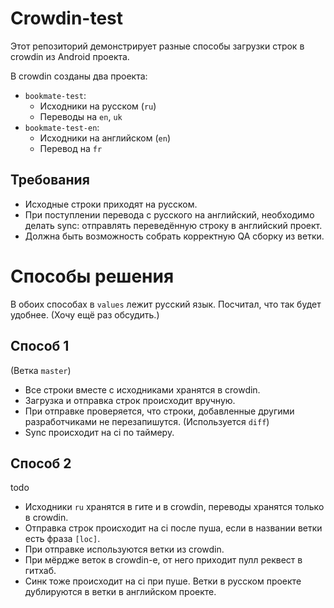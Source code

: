 # Crowdin-test

Этот репозиторий демонстрирует разные способы загрузки строк в crowdin из Android проекта.

В crowdin созданы два проекта:

* `bookmate-test`:
  * Исходники на русском (`ru`)
  * Переводы на `en`, `uk`
* `bookmate-test-en`:
  * Исходники на английском (`en`)
  * Перевод на `fr`

## Требования

* Исходные строки приходят на русском.
* При поступлении перевода с русского на английский, необходимо делать sync: отправлять переведённую строку в английский проект.
* Должна быть возможность собрать корректную QA сборку из ветки.

# Способы решения

В обоих способах в `values` лежит русский язык. Посчитал, что так будет удобнее. (Хочу ещё раз обсудить.)

## Способ 1
(Ветка `master`)

* Все строки вместе с исходниками хранятся в crowdin.
* Загрузка и отправка строк происходит вручную.
* При отправке проверяется, что строки, добавленные другими разработчиками не перезапишутся. (Используется `diff`)
* Sync происходит на ci по таймеру.

## Способ 2
todo

* Исходники `ru` хранятся в гите и в crowdin, переводы хранятся только в crowdin.
* Отправка строк происходит на ci после пуша, если в названии ветки есть фраза `[loc]`.
* При отправке используются ветки из crowdin.
* При мёрдже веток в crowdin-е, от него приходит пулл реквест в гитхаб.
* Синк тоже происходит на ci при пуше. Ветки в русском проекте дублируются в ветки в английском проекте.


